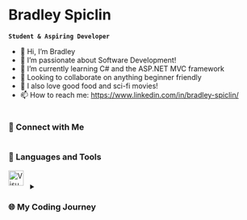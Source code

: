 # Bradley Spiclin

**`Student & Aspiring Developer`**

- 👋 Hi, I’m Bradley
- 👀 I’m passionate about Software Development!
- 🌱 I’m currently learning C# and the ASP.NET MVC framework
- 💞️ Looking to collaborate on anything beginner friendly
- 🍔 I also love good food and sci-fi movies!
- 📫 How to reach me: https://www.linkedin.com/in/bradley-spiclin/
#
<h3>🔗 Connect with Me</h3>

#
<h3>🧰 Languages and Tools</h3>
<img align="left" alt="Visual Studio Code" width="30px" src="https://cdn.jsdelivr.net/gh/devicons/devicon/icons/vscode/vscode-original.svg" style="padding-right:10px;"/>

#
<details>
  <summary><h3>🌐 My Coding Journey</h3></summary>
    blah blah blah
